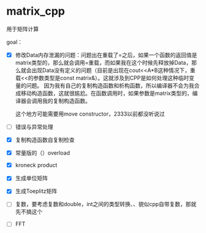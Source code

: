 # matrix_cpp
用于矩阵计算

goal：

- [x] 修改Data内存泄漏的问题：问题出在重载了=之后，如果一个函数的返回值是matrix类型的，那么就会调用=重载，而如果我在这个时候先释放掉Data，那么就会出现Data没有定义的问题（目前是出现在cout<<A*B这种情况下，重载<<的参数类型是const matrix&）。这就涉及到CPP是如何处理这种临时变量的问题。   因为我有自己的复制构造函数和析构函数，所以编译器不会为我合成移动构造函数，这就很尴尬。在函数调用时，如果参数是matrix类型的，编译器会调用我的复制构造函数。

  这个地方可能需要用move constructor，2333以前都没听说过

  

- [ ] 错误与异常处理

- [x] 复制构造函数自复制检查

- [x] 常量版的（）overload

- [x] kroneck product

- [x] 生成单位矩阵

- [x] 生成Toeplitz矩阵

- [ ] 复数，要考虑复数和double，int之间的类型转换、、貌似cpp自带复数，那就先不搞这个

- [ ] FFT

